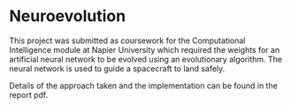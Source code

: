 # Neuroevolution
This project was submitted as coursework for the Computational Intelligence module at Napier University which required the weights for an artificial neural network to be evolved using an evolutionary algorithm. The neural network is used to guide a spacecraft to land safely.

Details of the approach taken and the implementation can be found in the report pdf.
